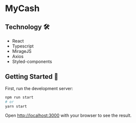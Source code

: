 # MyCash

## Technology 🛠️
* React
* Typescript
* MirageJS
* Axios
* Styled-components

## Getting Started :rocket:

First, run the development server:

```bash
npm run start
# or
yarn start
```

Open [http://localhost:3000](http://localhost:3000) with your browser to see the result.
